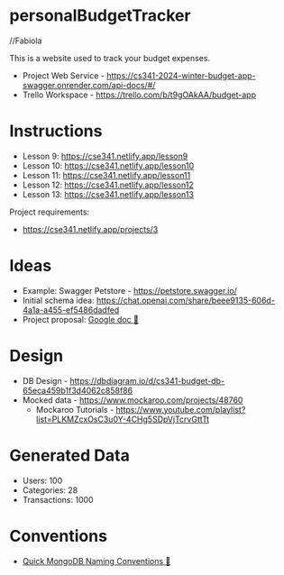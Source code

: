 # personalBudgetTracker

//Fabiola

This is a website used to track your budget expenses.

- Project Web Service - https://cs341-2024-winter-budget-app-swagger.onrender.com/api-docs/#/
- Trello Workspace - https://trello.com/b/t9gOAkAA/budget-app

# Instructions

- Lesson 9: https://cse341.netlify.app/lesson9
- Lesson 10: https://cse341.netlify.app/lesson10
- Lesson 11: https://cse341.netlify.app/lesson11
- Lesson 12: https://cse341.netlify.app/lesson12
- Lesson 13: https://cse341.netlify.app/lesson13

Project requirements:

- https://cse341.netlify.app/projects/3

# Ideas

- Example: Swagger Petstore - https://petstore.swagger.io/
- Initial schema idea: https://chat.openai.com/share/beee9135-606d-4a1a-a455-ef5486dadfed
- Project proposal: [Google doc 🔗](https://docs.google.com/document/d/10L1suldt3137BcB0NRUbT7D55_Eiw0ZEeDGI1KQPwMk/edit?usp=sharing)

# Design

- DB Design - https://dbdiagram.io/d/cs341-budget-db-65eca459b1f3d4062c858f86
- Mocked data - https://www.mockaroo.com/projects/48760
  - Mockaroo Tutorials - https://www.youtube.com/playlist?list=PLKMZcxOsC3u0Y-4CHg5SDpVjTcrvGttTt

# Generated Data

- Users: 100
- Categories: 28
- Transactions: 1000

# Conventions

- [Quick MongoDB Naming Conventions 🔗](https://tennant.io/quick-mongodb-naming-conventions/)
